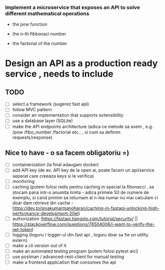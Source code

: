 ### Implement a microservice that exposes an API to solve different mathematical operations

- the pow function

- the n-th fibbonaci number

- the factorial of the number

# Design an API as a production ready service , needs to include

## TODO

- [ ] select a framework (sugerez fast api)
- [ ] follow MVC pattern
- [ ] consider an implementation that supports extensibility
- [ ] use a database layer (SQLite)
- [ ] make the API endpoints architecture (adica ce metode sa avem , e.g. /pow /fibo_number /factorial etc.. , si cum sa definim requests/response)

## Nice to have - o sa facem obligatoriu =)

- [ ] containerization (la final adaugam docker)
- [ ] add API key (de ex. API key de la open ai, poate facem un api/service separat care creeaza keys si le verifica)
- [ ] monitoring
- [ ] caching (putem folosi redis pentru caching in special la fibonacci , sa stocam pana intr-o anumita limita - adica primele 50 de numere de exemplu, si cand primim sa returnam al n-lea numar nu mai calculam ci doar dam retrieve din cache - <https://dev.to/sivakumarmanoharan/caching-in-fastapi-unlocking-high-performance-development-20ej>)
- [ ] authorization (<https://fastapi.tiangolo.com/tutorial/security/> || <https://stackoverflow.com/questions/76504006/i-want-to-verify-the-jwt-token>)
- [ ] logging (loguru / logger-ul din fast api , loguru doar sa fie un utility extern)
- [ ] make a cli version out of it
- [ ] make an automated testing program (putem folosi pytest aici)
- [ ] use postman / advanced-rest-client for manual testing
- [ ] make a frontend application that consumes the api
